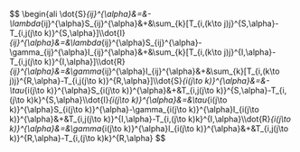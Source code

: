 
$$
\begin{ali
\dot{S}_{ij}^{\alpha}&=&-\lambda_{ij}^{\alpha}S_{ij}^{\alpha}&+&\sum_{k}[T_{i,(k\to j)j}^{S,\alpha}-T_{i,j(j\to k)}^{S,\alpha}]\\\dot{I}_{ij}^{\alpha}&=&\lambda_{ij}^{\alpha}S_{ij}^{\alpha}-\gamma_{ij}^{\alpha}I_{ij}^{\alpha}&+&\sum_{k}[T_{i,(k\to j)j}^{I,\alpha}-T_{i,j(j\to k)}^{I,\alpha}]\\\dot{R}_{ij}^{\alpha}&=&\gamma_{ij}^{\alpha}I_{ij}^{\alpha}&+&\sum_{k}[T_{i,(k\to j)j}^{R,\alpha}-T_{i,j(j\to k)}^{R,\alpha}]\\\dot{S}_{i(j\to k)}^{\alpha}&=&-\tau_{i(j\to k)}^{\alpha}S_{i(j\to k)}^{\alpha}&+&T_{i,j(j\to k)}^{S,\alpha}-T_{i,(j\to k)k}^{S,\alpha}\\\dot{I}_{i(j\to k)}^{\alpha}&=&\tau_{i(j\to k)}^{\alpha}S_{i(j\to k)}^{\alpha}-\gamma_{i(j\to k)}^{\alpha}I_{i(j\to k)}^{\alpha}&+&T_{i,j(j\to k)}^{I,\alpha}-T_{i,(j\to k)k}^{I,\alpha}\\\dot{R}_{i(j\to k)}^{\alpha}&=&\gamma_{i(j\to k)}^{\alpha}I_{i(j\to k)}^{\alpha}&+&T_{i,j(j\to k)}^{R,\alpha}-T_{i,(j\to k)k}^{R,\alpha}
$$
<!--stackedit_data:
eyJoaXN0b3J5IjpbLTE2Mzk0NTU2MzNdfQ==
-->